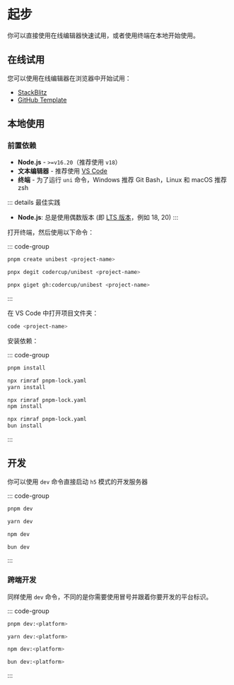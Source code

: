 # 起步

你可以直接使用在线编辑器快速试用，或者使用终端在本地开始使用。

## 在线试用

您可以使用在线编辑器在浏览器中开始试用：

- [StackBlitz](https://stackblitz.com/github/codercup/unibest)
- [GitHub Template](https://github.com/codercup/unibest/generate)

## 本地使用

### 前置依赖

- **Node.js** - `>=v16.20`（推荐使用 `v18`）
- **文本编辑器** - 推荐使用 [VS Code](https://code.visualstudio.com/)
- **终端** - 为了运行 `uni` 命令，Windows 推荐 Git Bash，Linux 和 macOS 推荐 zsh

::: details 最佳实践

- **Node.js**: 总是使用偶数版本 (即 [LTS 版本](https://nodejs.org/en/about/previous-releases)，例如 18, 20)
  :::

打开终端，然后使用以下命令：

::: code-group

```bash [create-unibest]
pnpm create unibest <project-name>
```

```bash [degit]
pnpx degit codercup/unibest <project-name>
```

```bash [giget]
pnpx giget gh:codercup/unibest <project-name>
```

:::

在 VS Code 中打开项目文件夹：

```bash
code <project-name>
```

安装依赖：

::: code-group

```bash [pnpm]
pnpm install
```

```bash [yarn]
npx rimraf pnpm-lock.yaml
yarn install
```

```bash [npm]
npx rimraf pnpm-lock.yaml
npm install
```

```bash [bun]
npx rimraf pnpm-lock.yaml
bun install
```

:::

## 开发

你可以使用 `dev` 命令直接启动 `h5` 模式的开发服务器

::: code-group

```bash [pnpm]
pnpm dev
```

```bash [yarn]
yarn dev
```

```bash [npm]
npm dev
```

```bash [bun]
bun dev
```

:::

### 跨端开发

同样使用 `dev` 命令，不同的是你需要使用冒号并跟着你要开发的平台标识。

::: code-group

```bash [pnpm]
pnpm dev:<platform>
```

```bash [yarn]
yarn dev:<platform>
```

```bash [npm]
npm dev:<platform>
```

```bash [bun]
bun dev:<platform>
```

:::
